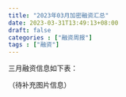 ```yaml
---
title: "2023年03月加密融资汇总"
date: 2023-03-31T13:49:13+08:00
draft: false
categories : ["融资周报"]
tags : ["融资"]
---
```


三月融资信息如下表：

（待补充图片信息）

